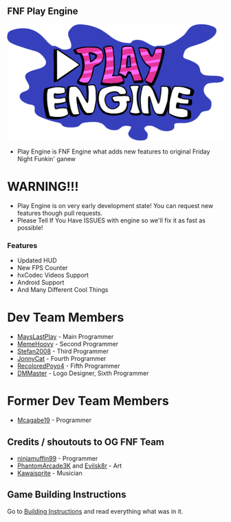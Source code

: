 ## FNF Play Engine
![Play Engine logo](logo.png)
- Play Engine is FNF Engine what adds new features to original Friday Night Funkin' ganew
# WARNING!!!
- Play Engine is on very early development state! You can request new features though pull requests.
- Please Tell If You Have ISSUES with engine so we'll fix it as fast as possible!
### Features
- Updated HUD
- New FPS Counter
- hxCodec Videos Support
- Android Support
- And Many Different Cool Things
# Dev Team Members
- [MaysLastPlay](https://github.com/MaysLastPlayGithub) - Main Programmer
- [MemeHoovy](https://github.com/MemeHovy) - Second Programmer
- [Stefan2008](https://github.com/Stefan2008Github) - Third Programmer
- [JonnyCat](https://github.com/JonnyCatMeow) - Fourth Programmer
- [RecoloredPoyo4](https://github.com/Poyo2007) - Fifth Programmer
- [DMMaster](https://github.com/DMMaster636) - Logo Designer, Sixth Programmer
# Former Dev Team Members
- [Mcagabe19](https://github.com/mcagabe19) - Programmer
## Credits / shoutouts to OG FNF Team

- [ninjamuffin99](https://twitter.com/ninja_muffin99) - Programmer
- [PhantomArcade3K](https://twitter.com/phantomarcade3k) and [Evilsk8r](https://twitter.com/evilsk8r) - Art
- [Kawaisprite](https://twitter.com/kawaisprite) - Musician
## Game Building Instructions
Go to [Building Instructions](https://github.com/MaysLastPlays-Things/FNF-PlayEngine-Rework/blob/main/BUILD-INSTRUCTIONS.md) and read everything what was in it.

